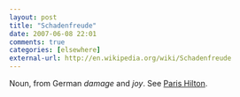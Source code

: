 ```yaml
---
layout: post  
title: "Schadenfreude"  
date: 2007-06-08 22:01  
comments: true  
categories: [elsewhere]
external-url: http://en.wikipedia.org/wiki/Schadenfreude  
---
```


Noun, from German _damage_ and _joy_. See [Paris Hilton][1]. 

   [1]: http://apnews.myway.com/article/20070609/D8PL1OTO0.html
